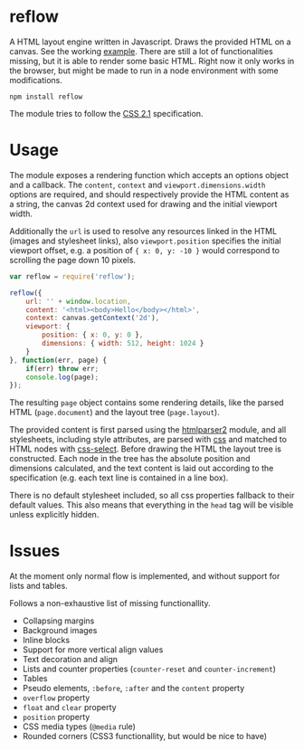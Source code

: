 # reflow

A HTML layout engine written in Javascript. Draws the provided HTML on a canvas. See the working [example][test]. There are still a lot of functionalities missing, but it is able to render some basic HTML. Right now it only works in the browser, but might be made to run in a node environment with some modifications.

	npm install reflow

The module tries to follow the [CSS 2.1][css21] specification.

# Usage

The module exposes a rendering function which accepts an options object and a callback. The `content`, `context` and `viewport.dimensions.width` options are required, and should respectively provide the HTML content as a string, the canvas 2d context used for drawing and the initial viewport width.

Additionally the `url` is used to resolve any resources linked in the HTML (images and stylesheet links), also `viewport.position` specifies the initial viewport offset, e.g. a position of `{ x: 0, y: -10 }` would correspond to scrolling the page down 10 pixels.

```javascript
var reflow = require('reflow');

reflow({
	url: '' + window.location,
	content: '<html><body>Hello</body></html>',
	context: canvas.getContext('2d'),
	viewport: {
		position: { x: 0, y: 0 },
		dimensions: { width: 512, height: 1024 }
	}
}, function(err, page) {
	if(err) throw err;
	console.log(page);
});
```

The resulting `page` object contains some rendering details, like the parsed HTML (`page.document`) and the layout tree (`page.layout`).

The provided content is first parsed using the [htmlparser2][htmlparser2] module, and all stylesheets, including style attributes, are parsed with [css][css] and matched to HTML nodes with [css-select][css-select]. Before drawing the HTML the layout tree is constructed. Each node in the tree has the absolute position and dimensions calculated, and the text content is laid out according to the specification (e.g. each text line is contained in a line box).

There is no default stylesheet included, so all css properties fallback to their default values. This also means that everything in the `head` tag will be visible unless explicitly hidden.

# Issues

At the moment only normal flow is implemented, and without support for lists and tables.

Follows a non-exhaustive list of missing functionallity.

- Collapsing margins
- Background images
- Inline blocks
- Support for more vertical align values
- Text decoration and align
- Lists and counter properties (`counter-reset` and `counter-increment`)
- Tables
- Pseudo elements, `:before`, `:after` and the `content` property
- `overflow` property
- `float` and `clear` property
- `position` property
- CSS media types (`@media` rule)
- Rounded corners (CSS3 functionallity, but would be nice to have)

[test]: http://kapetan.github.io/reflow/dist/test/index.html
[css21]: http://www.w3.org/TR/2011/REC-CSS2-20110607
[htmlparser2]: https://github.com/fb55/htmlparser2
[css]: https://github.com/reworkcss/css
[css-select]: https://github.com/fb55/css-select
